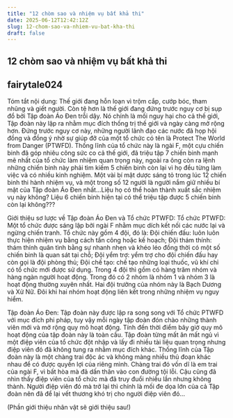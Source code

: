 ```yaml
---
title: "12 chòm sao và nhiệm vụ bất khả thi"
date: 2025-06-12T12:42:12Z
slug: 12-chom-sao-va-nhiem-vu-bat-kha-thi
draft: false
---
```


## 12 chòm sao và nhiệm vụ bất khả thi

## fairytale024

Tóm tắt nội dung:
Thế giới đang hỗn loạn vì trộm cắp, cướp bóc, tham nhũng và giết người. Còn tệ hơn là thế giới đang đứng trước nguy cơ bị sụp đổ bởi Tập đoàn Áo Đen trỗi dậy. Nó chính là mối nguy hại cho cả thế giới, Tập đoàn này lập ra nhằm mục đích thống trị thế giới và ngày càng mở rộng hơn. Đứng trước nguy cơ này, những người lãnh đạo các nước đã họp hội đồng và đồng ý nhờ sự giúp đỡ của một tổ chức có tên là Protect The World from Danger (PTWFD). Thống lĩnh của tổ chức này là ngài F, một cựu chiến binh đã góp nhiêu công sức co cả thế giới, đã triệu tập 7 chiến binh mạnh mẽ nhất của tổ chức làm nhiệm quan trọng này, ngoài ra ông còn ra lệnh những chiến binh này phải tìm kiếm 5 chiến binh còn lại vì họ đều từng làm việc và có nhiều kinh nghiệm. Một vài bí mật dược sáng tỏ trong lúc 12 chiến binh thi hành nhiệm vụ, và một trong số 12 người là người nắm giữ nhiều bí mật của Tập đoàn Áo Đen nhất...Liệu họ có thể hoàn thành xuất sắc nhiệm vụ này không? Liệu 6 chiến binh hiện tại có thể triệu tập được 5 chiến binh còn lại không???
 
Giới thiệu sơ lược về Tập đoàn Áo Đen và Tổ chức PTWFD:
Tổ chức PTWFD: Một tổ chức được sáng lập bởi ngài F nhằm mục dích kết nối các nước lại và ngừng chiến tranh. Tổ chức này gồm 4 đội, đó là: Đội chiến đấu: luôn luôn thực hiện nhiệm vụ bằng cách tấn công hoặc kế hoạch; Đội thám thính: thám thính quân tình bằng sự nhanh nhẹn và khéo léo đồng thời có một số chiến binh là quan sát tại chỗ; Đội yểm trợ: yểm trợ cho đội chiến đấu hay còn gọi là đội phòng thủ; Đội chế tạo: chế tạo những loại thuốc, vũ khí chỉ có tổ chức mới được sử dụng. Trong 4 đội thì gồm có hàng trăm nhóm và hàng ngàn người hoạt động. Trong đó có 2 nhóm là nhóm 1 và nhóm 3 là hoạt động thường xuyên nhất. Hai đội trưởng của nhóm này là Bạch Dương và Xử Nữ. Đôi khi hai nhóm hoạt động liên kết trong những nhiệm vụ nguy hiểm.
 
Tập đoàn Áo Đen: Tập đoàn này được lập ra song song với Tổ chức PTWFD với mục đích phi pháp, tuy vậy mỗi ngày tập đoàn đón chào những thành viên mới và mở rộng quy mô hoạt động. Tính đến thời điểm bây giờ quy mô hoạt động của tập đoàn này là toàn cầu. Tập đoàn từng mất ăn mất ngủ vì một điệp viên của tổ chức đột nhập và lấy đi nhiều tài liệu quan trọng nhưng điệp viên đó đã không tung ra nhằm mục đích khác. Thống lĩnh của Tập đoàn này là một chàng trai độc ác và không màng nhiều thủ đoạn khác nhau để có được quyền lợi của riêng mình. Chàng trai đó vốn dĩ là em trai của ngài F, vì bất hòa mà đã dấn thân vào con đường tội lỗi. Cậu cũng đã nhìn thấy điệp viên của tổ chức mà đã truy đuổi nhiều lần nhưng không thành. Người điệp viên đó mà trở lại thì chính là mối đe dọa lớn của cả Tập đoàn nên đã để lại vết thương khó trị cho người điệp viên đó...
 
(Phần giới thiệu nhân vật sẽ giới thiệu sau!)